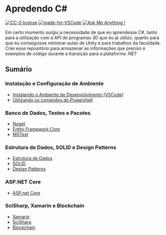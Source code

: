 # Apredendo C#
[![CC-0 license](https://img.shields.io/badge/License-CC--0-blue.svg)](https://creativecommons.org/licenses/by/4.0)
[![made-for-VSCode](https://img.shields.io/badge/Made%20for-VSCode-1f425f.svg)](https://code.visualstudio.com/)
[![Ask Me Anything !](https://img.shields.io/badge/Ask%20me-anything-1abc9c.svg)](https://github.com/Camilotk/teste_skeel/issues/new)

Em certo momento surgiu a necessidade de que eu aprendesse C#, tanto para a utilização com a API de programas 3D que eu já utilizo, quanto para que eu conseguisse ministrar aulas de Unity e para trabalhos da faculdade. Criei esse repositório para armazenar as informações que preciso e exemplos de código durante a transição para a plataforma .NET

## Sumário
### Instalação e Configuração de Ambiente
- [Instalando o Ambiente de Desenvolvimento (VSCode)](https://github.com/Camilotk/aprendendo_csharp/blob/master/INSTALLATION.md)
- [Utilizando os comandos do Powershell](https://github.com/Camilotk/aprendendo_csharp/blob/master/POWERSHELL.md)
### Banco de Dados, Testes e Pacotes
- [Nuget](https://github.com/Camilotk/aprendendo_csharp/blob/master/NUGET.md)
- [Entity Framework Core](https://github.com/Camilotk/aprendendo_csharp/blob/master/ENTITY.md)
- [MSTest]()
### Estrutura de Dados, SOLID e Design Patterns
- [Estrutura de Dados](https://github.com/Camilotk/aprendendo_csharp/tree/master/Data%20Structures)
- [SOLID](#)
- [Design Patterns](https://github.com/Camilotk/aprendendo_csharp/tree/master/Design%20Patterns)
### ASP.NET Core
- [ASP.net Core](https://docs.microsoft.com/pt-br/aspnet/core/?view=aspnetcore-2.2)
### SciSharp, Xamarin e Blockchain
- [Xamarin](https://docs.microsoft.com/pt-br/xamarin/cross-platform/get-started/)
- [SciSharp](https://github.com/SciSharp)
- [Blockchain](https://www.c-sharpcorner.com/article/blockchain-basics-building-a-blockchain-in-net-core/)

